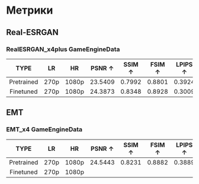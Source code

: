 # Метрики

## Real-ESRGAN

### RealESRGAN_x4plus GameEngineData

|    TYPE    |  LR  |  HR   | PSNR ↑  | SSIM ↑ | FSIM ↑ | LPIPS ↑ | HaarPSI ↑ | BRISQUE ↓  |
|:----------:|:----:|:-----:|:-------:|:------:|:------:|:-------:|:---------:|:----------:|
| Pretrained | 270p | 1080p | 23.5409 | 0.7992 | 0.8801 | 0.3924  |  0.5158   |  26.5565   |
| Finetuned  | 270p | 1080p | 24.3873 | 0.8348 | 0.8928 | 0.3009  |  0.5625   |  32.3198   |

## EMT

### EMT_x4 GameEngineData

|    TYPE    |  LR  |  HR   | PSNR ↑  | SSIM ↑ | FSIM ↑ | LPIPS ↑ | HaarPSI ↑ | BRISQUE ↓ |
|:----------:|:----:|:-----:|:-------:|:------:|:------:|:-------:|:---------:|:---------:|
| Pretrained | 270p | 1080p | 24.5443 | 0.8231 | 0.8882 | 0.3889  |  0.5417   |  61.9432  |
| Finetuned  | 270p | 1080p |         |        |        |         |           |           |
